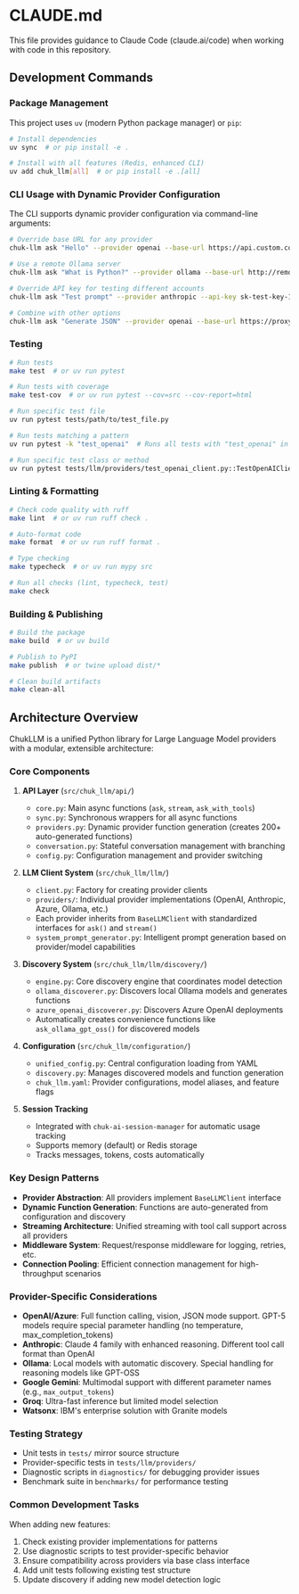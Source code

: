 # CLAUDE.md

This file provides guidance to Claude Code (claude.ai/code) when working with code in this repository.

## Development Commands

### Package Management
This project uses `uv` (modern Python package manager) or `pip`:
```bash
# Install dependencies
uv sync  # or pip install -e .

# Install with all features (Redis, enhanced CLI)
uv add chuk_llm[all]  # or pip install -e .[all]
```

### CLI Usage with Dynamic Provider Configuration
The CLI supports dynamic provider configuration via command-line arguments:
```bash
# Override base URL for any provider
chuk-llm ask "Hello" --provider openai --base-url https://api.custom.com/v1 --api-key sk-custom-key

# Use a remote Ollama server
chuk-llm ask "What is Python?" --provider ollama --base-url http://remote-server:11434

# Override API key for testing different accounts
chuk-llm ask "Test prompt" --provider anthropic --api-key sk-test-key-123

# Combine with other options
chuk-llm ask "Generate JSON" --provider openai --base-url https://proxy.api.com/v1 --json --no-stream
```

### Testing
```bash
# Run tests
make test  # or uv run pytest

# Run tests with coverage
make test-cov  # or uv run pytest --cov=src --cov-report=html

# Run specific test file
uv run pytest tests/path/to/test_file.py

# Run tests matching a pattern
uv run pytest -k "test_openai"  # Runs all tests with "test_openai" in the name

# Run specific test class or method
uv run pytest tests/llm/providers/test_openai_client.py::TestOpenAIClient::test_ask
```

### Linting & Formatting
```bash
# Check code quality with ruff
make lint  # or uv run ruff check .

# Auto-format code
make format  # or uv run ruff format .

# Type checking
make typecheck  # or uv run mypy src

# Run all checks (lint, typecheck, test)
make check
```

### Building & Publishing
```bash
# Build the package
make build  # or uv build

# Publish to PyPI
make publish  # or twine upload dist/*

# Clean build artifacts
make clean-all
```

## Architecture Overview

ChukLLM is a unified Python library for Large Language Model providers with a modular, extensible architecture:

### Core Components

1. **API Layer** (`src/chuk_llm/api/`)
   - `core.py`: Main async functions (`ask`, `stream`, `ask_with_tools`)
   - `sync.py`: Synchronous wrappers for all async functions
   - `providers.py`: Dynamic provider function generation (creates 200+ auto-generated functions)
   - `conversation.py`: Stateful conversation management with branching
   - `config.py`: Configuration management and provider switching

2. **LLM Client System** (`src/chuk_llm/llm/`)
   - `client.py`: Factory for creating provider clients
   - `providers/`: Individual provider implementations (OpenAI, Anthropic, Azure, Ollama, etc.)
   - Each provider inherits from `BaseLLMClient` with standardized interfaces for `ask()` and `stream()`
   - `system_prompt_generator.py`: Intelligent prompt generation based on provider/model capabilities

3. **Discovery System** (`src/chuk_llm/llm/discovery/`)
   - `engine.py`: Core discovery engine that coordinates model detection
   - `ollama_discoverer.py`: Discovers local Ollama models and generates functions
   - `azure_openai_discoverer.py`: Discovers Azure OpenAI deployments
   - Automatically creates convenience functions like `ask_ollama_gpt_oss()` for discovered models

4. **Configuration** (`src/chuk_llm/configuration/`)
   - `unified_config.py`: Central configuration loading from YAML
   - `discovery.py`: Manages discovered models and function generation
   - `chuk_llm.yaml`: Provider configurations, model aliases, and feature flags

5. **Session Tracking**
   - Integrated with `chuk-ai-session-manager` for automatic usage tracking
   - Supports memory (default) or Redis storage
   - Tracks messages, tokens, costs automatically

### Key Design Patterns

- **Provider Abstraction**: All providers implement `BaseLLMClient` interface
- **Dynamic Function Generation**: Functions are auto-generated from configuration and discovery
- **Streaming Architecture**: Unified streaming with tool call support across all providers
- **Middleware System**: Request/response middleware for logging, retries, etc.
- **Connection Pooling**: Efficient connection management for high-throughput scenarios

### Provider-Specific Considerations

- **OpenAI/Azure**: Full function calling, vision, JSON mode support. GPT-5 models require special parameter handling (no temperature, max_completion_tokens)
- **Anthropic**: Claude 4 family with enhanced reasoning. Different tool call format than OpenAI
- **Ollama**: Local models with automatic discovery. Special handling for reasoning models like GPT-OSS
- **Google Gemini**: Multimodal support with different parameter names (e.g., `max_output_tokens`)
- **Groq**: Ultra-fast inference but limited model selection
- **Watsonx**: IBM's enterprise solution with Granite models

### Testing Strategy

- Unit tests in `tests/` mirror source structure
- Provider-specific tests in `tests/llm/providers/`
- Diagnostic scripts in `diagnostics/` for debugging provider issues
- Benchmark suite in `benchmarks/` for performance testing

### Common Development Tasks

When adding new features:
1. Check existing provider implementations for patterns
2. Use diagnostic scripts to test provider-specific behavior
3. Ensure compatibility across providers via base class interface
4. Add unit tests following existing test structure
5. Update discovery if adding new model detection logic